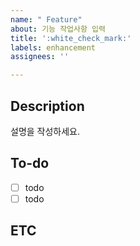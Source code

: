```yaml
---
name: " Feature"
about: 기능 작업사항 입력
title: ':white_check_mark:'
labels: enhancement
assignees: ''

---
```


## Description
설명을 작성하세요.

## To-do
- [ ] todo
- [ ] todo

## ETC
